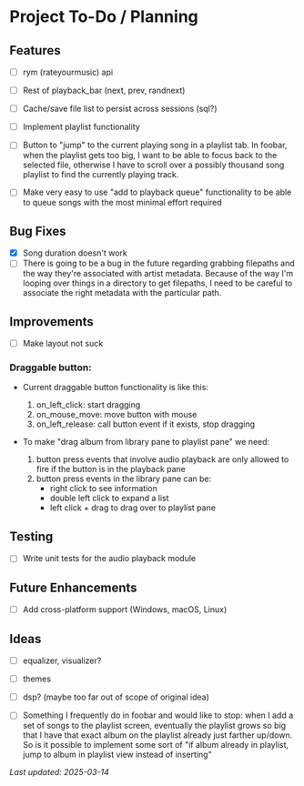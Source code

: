 # Project To-Do / Planning

## Features
- [ ] rym (rateyourmusic) api
- [ ] Rest of playback_bar (next, prev, randnext)
- [ ] Cache/save file list to persist across sessions (sql?)
- [ ] Implement playlist functionality
- [ ] Button to "jump" to the current playing song in a playlist tab. In foobar,
  when the playlist gets too big, I want to be able to focus back to the
selected file, otherwise I have to scroll over a possibly thousand song playlist
to find the currently playing track.
- [ ] Make very easy to use "add to playback queue" functionality to be able to
  queue songs with the most minimal effort required


## Bug Fixes
- [x] Song duration doesn't work
- [ ] There is going to be a bug in the future regarding grabbing filepaths and
  the way they're associated with artist metadata. Because of the way I'm looping over things in a directory to get filepaths, I need to be careful to associate the right metadata with the particular path.

## Improvements
- [ ] Make layout not suck
### Draggable button:
- Current draggable button functionality is like this:
    1. on_left_click: start dragging
    2. on_mouse_move: move button with mouse
    3. on_left_release: call button event if it exists, stop dragging

- To make "drag album from library pane to playlist pane" we need:
    1. button press events that involve audio playback are only allowed to fire
       if the button is in the playback pane
    2. button press events in the library pane can be:
        - right click to see information
        - double left click to expand a list
        - left click + drag to drag over to playlist pane





## Testing
- [ ] Write unit tests for the audio playback module

## Future Enhancements
- [ ] Add cross-platform support (Windows, macOS, Linux)

## Ideas
- [ ] equalizer, visualizer?
- [ ] themes
- [ ] dsp? (maybe too far out of scope of original idea)
- [ ] Something I frequently do in foobar and would like to stop: when I add a
set of songs to the playlist screen, eventually the playlist grows so big that I
have that exact album on the playlist already just farther up/down. So is it
possible to implement some sort of "if album already in playlist, jump to album
in playlist view instead of inserting"


_Last updated: 2025-03-14_
